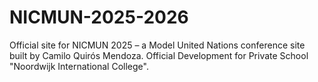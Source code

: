 # NICMUN-2025-2026
Official site for NICMUN 2025 – a Model United Nations conference site built by Camilo Quirós Mendoza. Official Development for Private School "Noordwijk International College".
